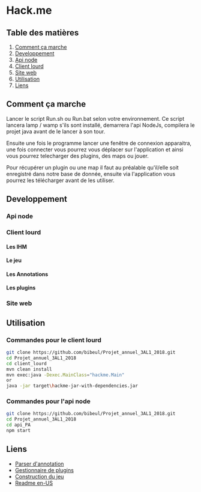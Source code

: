 # Hack.me

## Table des matières
1. [Comment ça marche](#comment-ca-marche)
2. [Developpement](#developpement)
  1. [Api node](#api-node)
  2. [Client lourd](#client-lourd)
  3. [Site web](#site-web)
3. [Utilisation](#utilisation)
4. [Liens](#liens)

## Comment ça marche
Lancer le script Run.sh ou Run.bat selon votre environnement.
Ce script lancera lamp / wamp s'ils sont installé, demarrera l'api NodeJs, compilera le projet java avant de le lancer à son tour.

Ensuite une fois le programme lancer une fenêtre de connexion apparaitra, une fois connecter vous pourrez vous déplacer sur l'application et ainsi vous pourrez telecharger des plugins, des maps ou jouer.


Pour récupérer un plugin ou une map il faut au préalable qu'il/elle soit enregistré dans notre base de donnée, ensuite via l'application vous pourrez les télécharger avant de les utiliser.
## Developpement
### Api node

### Client lourd
#### Les IHM

#### Le jeu

#### Les Annotations

#### Les plugins

### Site web

## Utilisation
### Commandes pour le client lourd
```bash
git clone https://github.com/bibeul/Projet_annuel_3AL1_2018.git
cd Projet_annuel_3AL1_2018
cd client_lourd
mvn clean install
mvn exec:java -Dexec.MainClass="hackme.Main"
or
java -jar target\hackme-jar-with-dependencies.jar
```

### Commandes pour l'api node
```bash
git clone https://github.com/bibeul/Projet_annuel_3AL1_2018.git
cd Projet_annuel_3AL1_2018
cd api_PA
npm start
```

## Liens
+ [Parser d'annotation](#)
+ [Gestionnaire de plugins](#)
+ [Construction du jeu](#)
+ [Readme en-US](README.en-US.md)

